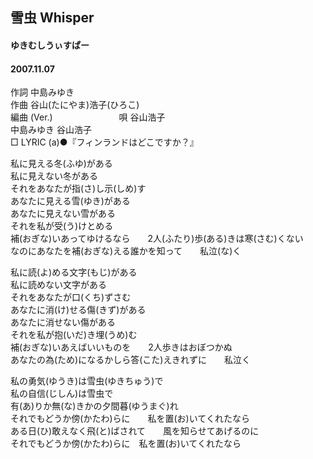 ## 雪虫 Whisper
#### ゆきむしうぃすぱー
#### 2007.11.07

作詞     中島みゆき　　　　　   
作曲      谷山(たにやま)浩子(ひろこ)  　　　   
編曲 (Ver.) 　　　　　　　
唄     谷山浩子      
中島みゆき   谷山浩子           
□ LYRIC (a)●『フィンランドはどこですか？』   
   
私に見える冬(ふゆ)がある   
私に見えない冬がある   
それをあなたが指(さ)し示(しめ)す   
あなたに見える雪(ゆき)がある   
あなたに見えない雪がある   
それを私が受(う)けとめる   
補(おぎな)いあってゆけるなら　　2人(ふたり)歩(ある)きは寒(さむ)くない   
なのにあなたを補(おぎな)える誰かを知って　　私泣(な)く   
   
私に読(よ)める文字(もじ)がある   
私に読めない文字がある   
それをあなたが口(くち)ずさむ   
あなたに消(け)せる傷(きず)がある   
あなたに消せない傷がある   
それを私が抱(いだ)き埋(うめ)む   
補(おぎな)いあえばいいものを　　2人歩きはおぼつかぬ   
あなたの為(ため)になるかしら答(こた)えきれずに　　私泣く   
   
私の勇気(ゆうき)は雪虫(ゆきちゅう)で   
私の自信(じしん)は雪虫で   
有(あ)りか無(な)きかの夕間暮(ゆうまぐ)れ   
それでもどうか傍(かたわ)らに　　私を置(お)いてくれたなら   
ある日(ひ)敢えなく飛(と)ばされて　　風を知らせてあげるのに   
それでもどうか傍(かたわ)らに　私を置(お)いてくれたなら   